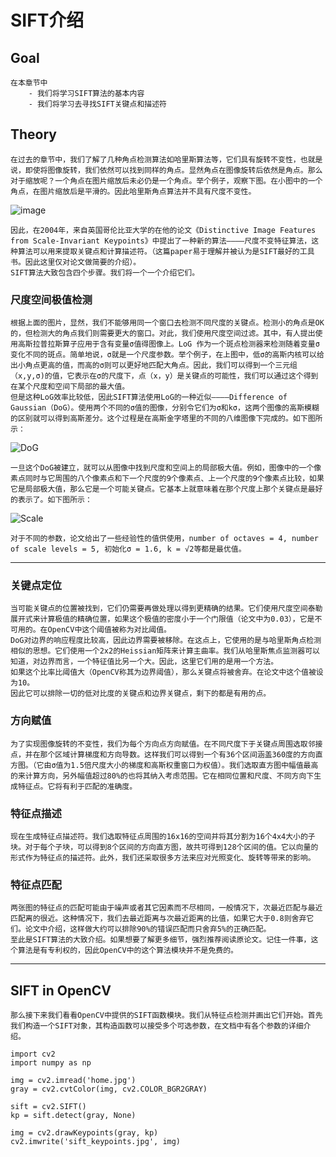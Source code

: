 # SIFT介绍

## Goal
    在本章节中
        - 我们将学习SIFT算法的基本内容
        - 我们将学习去寻找SIFT关键点和描述符
## Theory
    在过去的章节中，我们了解了几种角点检测算法如哈里斯算法等，它们具有旋转不变性，也就是说，即使将图像旋转，我们依然可以找到同样的角点。显然角点在图像旋转后依然是角点。那么对于缩放呢？一个角点在图片缩放后未必仍是一个角点。举个例子，观察下图。在小图中的一个角点，在图片缩放后是平滑的。因此哈里斯角点算法并不具有尺度不变性。
   ![image](https://opencv-python-tutroals.readthedocs.io/en/latest/_images/sift_scale_invariant.jpg "image")

    因此，在2004年，来自英国哥伦比亚大学的在他的论文《Distinctive Image Features from Scale-Invariant Keypoints》中提出了一种新的算法————尺度不变特征算法，这种算法可以用来提取关键点和计算描述符。（这篇paper易于理解并被认为是SIFT最好的工具书。因此这里仅对论文做简要的介绍）。
    SIFT算法大致包含四个步骤。我们将一个一个介绍它们。
### 尺度空间极值检测
    根据上面的图片，显然，我们不能够用同一个窗口去检测不同尺度的关键点。检测小的角点是OK的，但检测大的角点我们则需要更大的窗口。对此，我们使用尺度空间过滤。其中，有人提出使用高斯拉普拉斯算子应用于含有变量σ值得图像上。LoG 作为一个斑点检测器来检测随着变量σ变化不同的斑点。简单地说，σ就是一个尺度参数。举个例子，在上图中，低σ的高斯内核可以给出小角点更高的值，而高的σ则可以更好地匹配大角点。因此，我们可以得到一个三元组（x,y,σ)的值，它表示在σ的尺度下，点（x，y）是关键点的可能性，我们可以通过这个得到在某个尺度和空间下局部的最大值。
    但是这种LoG效率比较低，因此SIFT算法使用LoG的一种近似————Difference of Gaussian（DoG）。使用两个不同的σ值的图像，分别令它们为σ和kσ，这两个图像的高斯模糊的区别就可以得到高斯差分。这个过程是在高斯金字塔里的不同的八维图像下完成的。如下图所示：
![DoG](https://opencv-python-tutroals.readthedocs.io/en/latest/_images/sift_dog.jpg "DoG")

    一旦这个DoG被建立，就可以从图像中找到尺度和空间上的局部极大值。例如，图像中的一个像素点同时与它周围的八个像素点和下一个尺度的9个像素点、上一个尺度的9个像素点比较，如果它是局部极大值，那么它是一个可能关键点。它基本上就意味着在那个尺度上那个关键点是最好的表示了。如下图所示：
![Scale](https://opencv-python-tutroals.readthedocs.io/en/latest/_images/sift_local_extrema.jpg)

    对于不同的参数，论文给出了一些经验性的值供使用，number of octaves = 4, number of scale levels = 5, 初始化σ = 1.6, k = √2等都是最优值。
---
### 关键点定位
    当可能关键点的位置被找到，它们仍需要再做处理以得到更精确的结果。它们使用尺度空间泰勒展开式来计算极值的精确位置，如果这个极值的密度小于一个门限值（论文中为0.03），它是不可用的。在OpenCV中这个阈值被称为对比阈值。
    DoG对边界的响应程度比较高，因此边界需要被移除。在这点上，它使用的是与哈里斯角点检测相似的思想。它们使用一个2x2的Heissian矩阵来计算主曲率。我们从哈里斯焦点监测器可以知道，对边界而言，一个特征值比另一个大。因此，这里它们用的是用一个方法。
    如果这个比率比阈值大（OpenCV称其为边界阈值），那么关键点将被舍弃。在论文中这个值被设为10。
    因此它可以排除一切的低对比度的关键点和边界关键点，剩下的都是有用的点。
### 方向赋值
    为了实现图像旋转的不变性，我们为每个方向点方向赋值。在不同尺度下于关键点周围选取邻接点，并在那个区域计算梯度和方向导数。这样我们可以得到一个有36个区间涵盖360度的方向直方图。（它由σ值为1.5倍尺度大小的梯度和高斯权重窗口为权值）。我们选取直方图中幅值最高的来计算方向，另外幅值超过80%的也将其纳入考虑范围。它在相同位置和尺度、不同方向下生成特征点。它将有利于匹配的准确度。
### 特征点描述
    现在生成特征点描述符。我们选取特征点周围的16x16的空间并将其分割为16个4x4大小的子块。对于每个子块，可以得到8个区间的方向直方图，故共可得到128个区间的值。它以向量的形式作为特征点的描述符。此外，我们还采取很多方法来应对光照变化、旋转等带来的影响。
### 特征点匹配
    两张图的特征点的匹配可能由于噪声或者其它因素而不尽相同，一般情况下，次最近匹配与最近匹配离的很近。这种情况下，我们去最近距离与次最近距离的比值，如果它大于0.8则舍弃它们。论文中介绍，这样做大约可以排除90%的错误匹配而只舍弃5%的正确匹配。
    至此是SIFT算法的大致介绍。如果想要了解更多细节，强烈推荐阅读原论文。记住一件事，这个算法是有专利权的，因此OpenCV中的这个算法模块并不是免费的。
---
## SIFT in OpenCV
    那么接下来我们看看OpenCV中提供的SIFT函数模块。我们从特征点检测并画出它们开始。首先我们构造一个SIFT对象，其构造函数可以接受多个可选参数，在文档中有各个参数的详细介绍。
```
import cv2
import numpy as np

img = cv2.imread('home.jpg')
gray = cv2.cvtColor(img, cv2.COLOR_BGR2GRAY)

sift = cv2.SIFT()
kp = sift.detect(gray, None)

img = cv2.drawKeypoints(gray, kp)
cv2.imwrite('sift_keypoints.jpg', img)
```